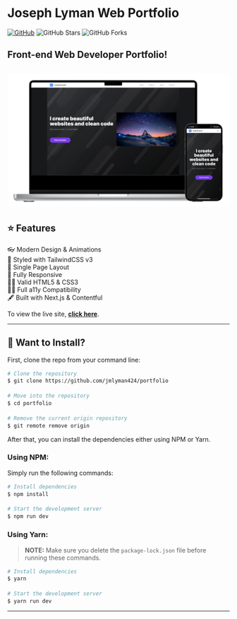 # Joseph Lyman Web Portfolio

[![GitHub](https://img.shields.io/github/license/jmlyman424/portfolio?color=blue)](https://github.com/jmlyman424/portfolio/blob/main/LICENSE.md)
![GitHub Stars](https://img.shields.io/github/stars/jmlyman424/portfolio)
![GitHub Forks](https://img.shields.io/github/forks/jmlyman424/portfolio)

## Front-end Web Developer Portfolio!

<h2 align="center">
  <img src="https://raw.githubusercontent.com/jmlyman424/portfolio/main/public/demo.png" alt="Portfolio" width="600px" />
  <br>
</h2>

## ⭐ Features

👓 Modern Design & Animations\
🎨 Styled with TailwindCSS v3\
📃 Single Page Layout\
🧰 Fully Responsive\
👨‍💻 Valid HTML5 & CSS3\
💁‍♂️ Full a11y Compatibility\
🖋 Built with Next.js & Contentful

To view the live site, **[click here](https://josephlyman.dev/)**.

<hr>

## 🔑 Want to Install?

First, clone the repo from your command line:

```bash
# Clone the repository
$ git clone https://github.com/jmlyman424/portfolio

# Move into the repository
$ cd portfolio

# Remove the current origin repository
$ git remote remove origin
```

After that, you can install the dependencies either using NPM or Yarn.

### Using NPM:

Simply run the following commands:

```bash
# Install dependencies
$ npm install

# Start the development server
$ npm run dev
```

### Using Yarn:

> **NOTE:** Make sure you delete the `package-lock.json` file before running these commands.

```bash
# Install dependencies
$ yarn

# Start the development server
$ yarn run dev
```

<hr>
